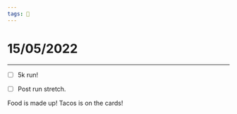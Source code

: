 ```yaml
---
tags: 📆
---
```


# 15/05/2022
---

- [ ] 5k run!
- [ ] Post run stretch.


Food is made up! Tacos is on the cards!
